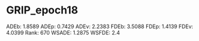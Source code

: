 # GRIP_epoch18

ADEb: 1.8589
ADEp: 0.7429
ADEv: 2.2383
FDEb: 3.5088
FDEp: 1.4139
FDEv: 4.0399
Rank: 670
WSADE: 1.2875
WSFDE: 2.4